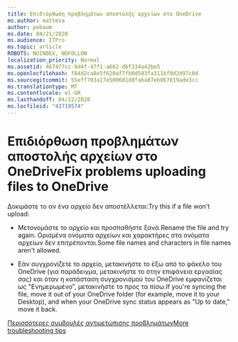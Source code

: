 ```yaml
---
title: Επιδιόρθωση προβλημάτων αποστολής αρχείων στο OneDrive
ms.author: matteva
author: pebaum
ms.date: 04/21/2020
ms.audience: ITPro
ms.topic: article
ROBOTS: NOINDEX, NOFOLLOW
localization_priority: Normal
ms.assetid: 467477cc-9d4f-47f1-a602-dbf334a42be5
ms.openlocfilehash: f84d2ca8e5f620af7fb0d583fa311bf9d2d97c0d
ms.sourcegitcommit: 55eff703a17e500681d8fa6a87eb067019ade3cc
ms.translationtype: MT
ms.contentlocale: el-GR
ms.lasthandoff: 04/22/2020
ms.locfileid: "43719574"
---
```

# <a name="fix-problems-uploading-files-to-onedrive"></a><span data-ttu-id="ce79e-102">Επιδιόρθωση προβλημάτων αποστολής αρχείων στο OneDrive</span><span class="sxs-lookup"><span data-stu-id="ce79e-102">Fix problems uploading files to OneDrive</span></span>

<span data-ttu-id="ce79e-103">Δοκιμάστε το αν ένα αρχείο δεν αποστέλλεται:</span><span class="sxs-lookup"><span data-stu-id="ce79e-103">Try this if a file won't upload:</span></span>
  
- <span data-ttu-id="ce79e-104">Μετονομάστε το αρχείο και προσπαθήστε ξανά.</span><span class="sxs-lookup"><span data-stu-id="ce79e-104">Rename the file and try again.</span></span> <span data-ttu-id="ce79e-105">Ορισμένα ονόματα αρχείων και χαρακτήρες στα ονόματα αρχείων δεν επιτρέπονται.</span><span class="sxs-lookup"><span data-stu-id="ce79e-105">Some file names and characters in file names aren't allowed.</span></span> 
    
- <span data-ttu-id="ce79e-106">Εάν συγχρονίζετε το αρχείο, μετακινήστε το έξω από το φάκελο του OneDrive (για παράδειγμα, μετακινήστε το στην επιφάνεια εργασίας σας) και όταν η κατάσταση συγχρονισμού του OneDrive εμφανίζεται ως "Ενημερωμένο", μετακινήστε το προς τα πίσω.</span><span class="sxs-lookup"><span data-stu-id="ce79e-106">If you're syncing the file, move it out of your OneDrive folder (for example, move it to your Desktop), and when your OneDrive sync status appears as "Up to date," move it back.</span></span> 
    
[<span data-ttu-id="ce79e-107">Περισσότερες συμβουλές αντιμετώπισης προβλημάτων</span><span class="sxs-lookup"><span data-stu-id="ce79e-107">More troubleshooting tips</span></span>](https://go.microsoft.com/fwlink/?linkid=873155)
  

